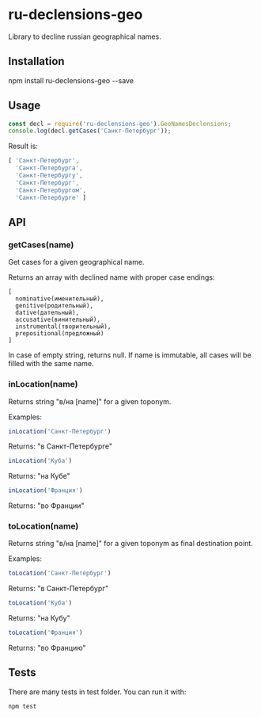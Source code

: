 # ru-declensions-geo
Library to decline russian geographical names.

## Installation
npm install ru-declensions-geo --save

## Usage
```javascript
const decl = require('ru-declensions-geo').GeoNamesDeclensions;
console.log(decl.getCases('Санкт-Петербург'));
```
Result is:
```javascript
[ 'Санкт-Петербург',
  'Санкт-Петербурга',
  'Санкт-Петербургу',
  'Санкт-Петербург',
  'Санкт-Петербургом',
  'Санкт-Петербурге' ]
```

## API
### getCases(name)
Get cases for a given geographical name.

Returns an array with declined name with proper case endings:
```
[
  nominative(именительный),
  genitive(родительный),
  dative(дательный),
  accusative(винительный),
  instrumental(творительный),
  prepositional(предложный)
] 
```
In case of empty string, returns null. If name is immutable, all cases will be filled with the same name.

### inLocation(name)
Returns string "в/на [name]" for a given toponym.

Examples:
```javascript
inLocation('Санкт-Петербург')
```
Returns: "в Санкт-Петербурге"

```javascript
inLocation('Куба')
```

Returns: "на Кубе"

```javascript
inLocation('Франция')
```
Returns: "во Франции"

### toLocation(name)
Returns string "в/на [name]" for a given toponym as final destination point.

Examples:
```javascript
toLocation('Санкт-Петербург')
```
Returns: "в Санкт-Петербург"

```javascript
toLocation('Куба')
```

Returns: "на Кубу"

```javascript
toLocation('Франция')
```
Returns: "во Францию"

## Tests
There are many tests in test folder. You can run it with:
```bash
npm test
```
